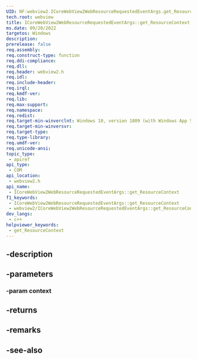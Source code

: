 ```yaml
---
UID: NF:webview2.ICoreWebView2WebResourceRequestedEventArgs.get_ResourceContext
tech.root: webview
title: ICoreWebView2WebResourceRequestedEventArgs::get_ResourceContext
ms.date: 09/20/2022
targetos: Windows
description: 
prerelease: false
req.assembly: 
req.construct-type: function
req.ddi-compliance: 
req.dll: 
req.header: webview2.h
req.idl: 
req.include-header: 
req.irql: 
req.kmdf-ver: 
req.lib: 
req.max-support: 
req.namespace: 
req.redist: 
req.target-min-winverclnt: Windows 10, version 1809 (with Windows App SDK 1.1 or later)
req.target-min-winversvr: 
req.target-type: 
req.type-library: 
req.umdf-ver: 
req.unicode-ansi: 
topic_type:
 - apiref
api_type:
 - COM
api_location:
 - webview2.h
api_name:
 - ICoreWebView2WebResourceRequestedEventArgs::get_ResourceContext
f1_keywords:
 - ICoreWebView2WebResourceRequestedEventArgs::get_ResourceContext
 - webview2/ICoreWebView2WebResourceRequestedEventArgs::get_ResourceContext
dev_langs:
 - c++
helpviewer_keywords:
 - get_ResourceContext
---
```


## -description

## -parameters

### -param context

## -returns

## -remarks

## -see-also

